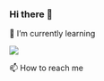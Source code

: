 ### Hi there 👋


🌱 I’m currently learning 

<a href="file:///Users/camosss/Downloads/swift%20.svg" target="_blank"><img src="https://img.shields.io/badge/Swift-#F29661?style=flat-square&logo=Swift&logoColor=white"/></a>

📫 How to reach me
